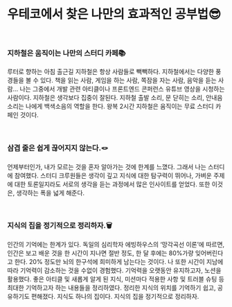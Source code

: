 # 우테코에서 찾은 나만의 효과적인 공부법😎

<br>

### 지하철은 움직이는 나만의 스터디 카페📚

루터로 향하는 아침 출근길 지하철은 항상 사람들로 빽빽하다.
지하철에서는 다양한 풍경들을 볼 수 있다.
책을 읽는 사람, 게임을 하는 사람, 쪽잠을 자는 사람, 음악을 듣는 사람...
나는 그중에서 개발 관련 아티클이나 프론트엔드 콘퍼런스 유튜브 영상을 시청하는 사람이다.
지하철은 생각보다 집중이 잘된다.
지하철 출발 소리, 문 닫히는 소리, 안내음 소리는 나에게 백색소음의 역할을 한다.
왕복 2시간 지하철은 움직이는 무료 스터디 카페인 것이다.

<br>

### 삼겹 줄은 쉽게 끊어지지 않는다.🪢

언제부터인가, 내가 모르는 것을 혼자 알아가는 것에 한계를 느꼈다.
그래서 나는 스터디에 참여했다.
스터디 크루원들은 생각이 깊고 지식에 대한 탐구력이 뛰어나,
가벼운 주제에 대한 토론일지라도 서로의 생각을 듣는 과정에서 많은 인사이트를 얻었다.
또한 이것은, 생각하는 폭을 넓게 해준다.

<br>

### 지식의 집을 정기적으로 정리하자.🗑

인간의 기억에는 한계가 있다.
독일의 심리학자 에빙하우스의 ‘망각곡선 이론’에 따르면,
인간은 보고 배운 것을 한 시간이 지나면 절반 정도, 한 달 후에는 80%가량 잊어버린다고 한다.
20% 정도만 뇌의 한구석에 희미하게 남는다는 것이다.
나 또한 시간이 지남에 따라 기억력이 감소하는 것을 수없이 경험했다.
기억력을 오랫동안 유지하고자, 노션을 활용했다.
좋은 아티클 및 새롭게 알게 된 지식, 미션마다 적용한 사항 및 트러블 슈팅 등 최대한 기억하고자 하는 내용들을 정리하였다.
정리한 지식의 위치를 기억하기 쉽고, 공유하기도 편해졌다.
지식도 하나의 집이다. 지식의 집을 정기적으로 정리하자.
